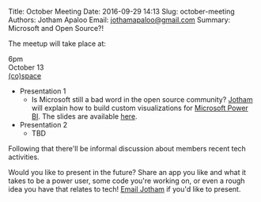 Title: October Meeting
Date: 2016-09-29 14:13
Slug: october-meeting
Authors: Jotham Apaloo
Email: jothamapaloo@gmail.com
Summary: Microsoft and Open Source?!

The meetup will take place at:

6pm  
October 13  
[(co)space](http://cospacenorth.com/)  


- Presentation 1
    - Is Microsoft still a bad word in the open source community? [Jotham](http://jotham-city.com/) will explain how 
    to build custom visualizations for [Microsoft Power BI](https://powerbi.microsoft.com/en-us/). 
    The slides are available [here](http://jotham-city.com/powerbi).
- Presentation 2
    - TBD
    
Following that there'll be informal discussion about members recent tech activities.

Would you like to present in the future? Share an app you like and what it takes to be a power user, some code you're working on, or even a rough idea you have that relates to tech!
[Email Jotham](mailto:jothamapaloo@gmail.com) if you'd like to present.

